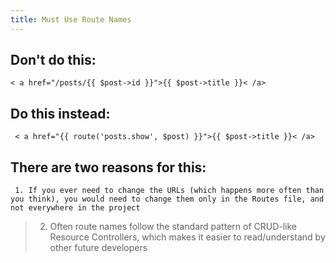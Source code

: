 ```yaml
---
title: Must Use Route Names
---
```

## Don't do this:

    < a href="/posts/{{ $post->id }}">{{ $post->title }}< /a>


## Do this instead:

     < a href="{{ route('posts.show', $post) }}">{{ $post->title }}< /a>



## There are two reasons for this:

     1. If you ever need to change the URLs (which happens more often than you think), you would need to change them only in the Routes file, and not everywhere in the project


> 2. Often route names follow the standard pattern of CRUD-like Resource Controllers, which makes it easier to read/understand by other future developers


